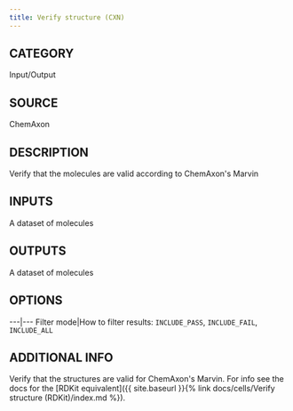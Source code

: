```yaml
---
title: Verify structure (CXN)
---
```


## CATEGORY
Input/Output

## SOURCE
ChemAxon

## DESCRIPTION
Verify that the molecules are valid according to ChemAxon's Marvin

## INPUTS
A dataset of molecules

## OUTPUTS
A dataset of molecules

## OPTIONS

---|---
Filter mode|How to filter results: `INCLUDE_PASS`, `INCLUDE_FAIL`, `INCLUDE_ALL`

## ADDITIONAL INFO
Verify that the structures are valid for ChemAxon's Marvin. For info see the docs for the [RDKit equivalent]({{ site.baseurl }}{% link docs/cells/Verify structure (RDKit)/index.md %}).
